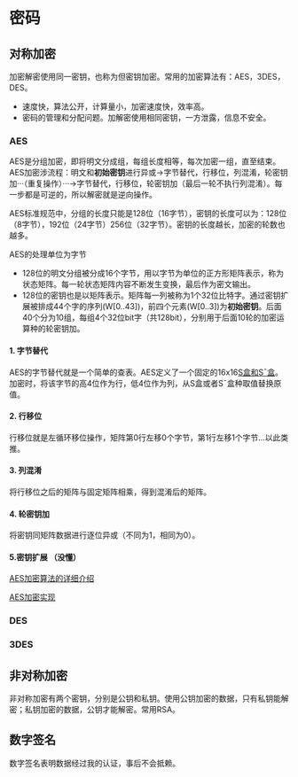 # 密码

## 对称加密

加密解密使用同一密钥，也称为但密钥加密。常用的加密算法有：AES，3DES，DES。

* 速度快，算法公开，计算量小，加密速度快，效率高。
* 密码的管理和分配问题。加解密使用相同密钥，一方泄露，信息不安全。

### AES

AES是分组加密，即将明文分成组，每组长度相等，每次加密一组，直至结束。AES加密涉流程：明文和**初始密钥**进行异或->字节替代，行移位，列混淆，轮密钥加···（重复操作）···->字节替代，行移位，轮密钥加（最后一轮不执行列混淆）。每一步都是可逆的，所以解密就是逆向操作。

AES标准规范中，分组的长度只能是128位（16字节），密钥的长度可以为：128位（8字节），192位（24字节）256位（32字节）。密钥的长度越长，加密的轮数也越多。

AES的处理单位为字节

* 128位的明文分组被分成16个字节，用以字节为单位的正方形矩阵表示，称为状态矩阵。每一轮状态矩阵内容不断发生变换，最后作为密文输出。
* 128位的密钥也是以矩阵表示。矩阵每一列被称为1个32位比特字。通过密钥扩展被排成44个字的序列(W[0..43])，前四个元素(W[0..3])为**初始密钥**。后面40个分为10组，每组4个32位bit字（共128bit），分别用于后面10轮的加密运算种的轮密钥加。

#### 1. 字节替代

AES的字节替代就是一个简单的查表。AES定义了一个固定的16x16[S盒和Sˉ盒](https://wenku.baidu.com/view/2d11d7cdad51f01dc281f189.html)。加密时，将该字节的高4位作为行，低4位作为列，从S盒或者Sˉ盒种取值替换原值。

#### 2. 行移位

行移位就是左循环移位操作，矩阵第0行左移0个字节，第1行左移1个字节...以此类推。

#### 3. 列混淆

将行移位之后的矩阵与固定矩阵相乘，得到混淆后的矩阵。

#### 4. 轮密钥加

将密钥同矩阵数据进行逐位异或（不同为1，相同为0）。

#### 5.密钥扩展 （没懂）

[AES加密算法的详细介绍](http://blog.csdn.net/qq_28205153/article/details/55798628)

[AES加密实现](https://github.com/dhuertas/AES/blob/master/aes.c)

### DES

### 3DES


## 非对称加密

非对称加密有两个密钥，分别是公钥和私钥。使用公钥加密的数据，只有私钥能解密；私钥加密的数据，公钥才能解密。常用RSA。


## 数字签名

数字签名表明数据经过我的认证，事后不会抵赖。